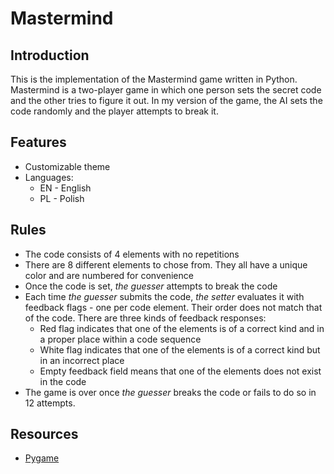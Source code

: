 # Mastermind

## Introduction

This is the implementation of the Mastermind game written in Python.
Mastermind is a two-player game in which one person sets the secret code and the other tries to figure it out. 
In my version of the game, the AI sets the code randomly and the player attempts to break it.

## Features

* Customizable theme
* Languages:
    * EN - English
    * PL - Polish

## Rules

* The code consists of 4 elements with no repetitions
* There are 8 different elements to chose from. They all have a unique color and are numbered for convenience
* Once the code is set, *the guesser* attempts to break the code
* Each time *the guesser* submits the code, *the setter* evaluates it with feedback flags - one per code element. Their order does not match that of the code. There are three kinds of feedback responses:
    * Red flag indicates that one of the elements is of a correct kind and in a proper place within a code sequence
    * White flag indicates that one of the elements is of a correct kind but in an incorrect place
    * Empty feedback field means that one of the elements does not exist in the code
* The game is over once *the guesser* breaks the code or fails to do so in 12 attempts.

## Resources

* [Pygame](https://www.pygame.org/)
